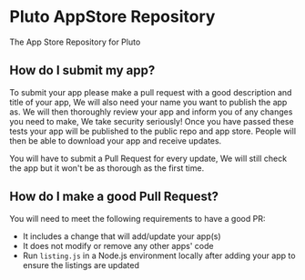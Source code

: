 # Pluto AppStore Repository

The App Store Repository for Pluto

## How do I submit my app?

To submit your app please make a pull request with a good description and title of your app, We will also need your name you want to publish the app as.
We will then thoroughly review your app and inform you of any changes you need to make, We take security seriously!
Once you have passed these tests your app will be published to the public repo and app store.
People will then be able to download your app and receive updates.

You will have to submit a Pull Request for every update, We will still check the app but it won't be as thorough as the first time.

## How do I make a good Pull Request?

You will need to meet the following requirements to have a good PR:

- It includes a change that will add/update your app(s)
- It does not modify or remove any other apps' code
- Run `listing.js` in a Node.js environment locally after adding your app to ensure the listings are updated